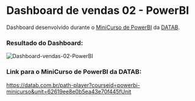 # Dashboard de vendas 02 - PowerBI
Dashboard desenvolvido durante o <a href="https://datab.com.br/path-player?courseid=powerbi-minicurso&unit=62619ee8e0b5ea43e70f445fUnit">MiniCurso de PowerBI</a> da <a href="https://datab.com.br/start">DATAB</a>.

### Resultado do Dashboard:

![Dashboard-vendas-02-PowerBI](https://user-images.githubusercontent.com/83824469/185623660-53733566-7b70-4d95-9e36-2469614d0642.png)

### Link para o MiniCurso de PowerBI da DATAB:

https://datab.com.br/path-player?courseid=powerbi-minicurso&unit=62619ee8e0b5ea43e70f445fUnit
